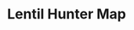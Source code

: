 ---
title: Lentil Hunter Map
developer: Confidant Communications
image: LentilHunterMap.jpg
link: http://www.lentils.ca/lentilhunter/
html5: http://www.lentils.ca/lentilhunter/
---
